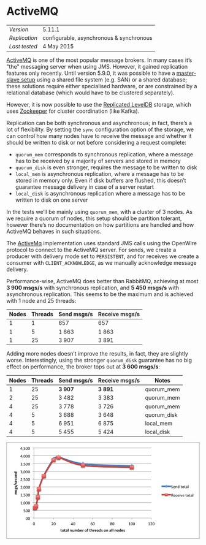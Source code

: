 
# ActiveMQ

<table>
  <tbody>
    <tr>
      <td><em>Version</em></td>
      <td>5.11.1</td>
    </tr>
    <tr>
      <td><em>Replication</em></td>
      <td>configurable, asynchronous &amp; synchronous</td>
    </tr>
    <tr>
      <td><em>Last tested</em></td>
      <td>4 May 2015</td>
    </tr>
  </tbody>
</table>

[ActiveMQ](http://activemq.apache.org) is one of the most popular message brokers. In many cases it’s "the" messaging server when using JMS. However, it gained replication features only recently. Until version 5.9.0, it was possible to have a [master-slave setup](http://activemq.apache.org/masterslave.html) using a shared file system (e.g. SAN) or a shared database; these solutions require either specialised hardware, or are constrained by a relational database (which would have to be clustered separately).

However, it is now possible to use the [Replicated LevelDB](http://activemq.apache.org/replicated-leveldb-store.html) storage, which uses [Zookeeper](https://zookeeper.apache.org) for cluster coordination (like Kafka).

Replication can be both synchronous and asynchronous; in fact, there’s a lot of flexibility. By setting the `sync` configuration option of the storage, we can control how many nodes have to receive the message and whether it should be written to disk or not before considering a request complete:

* `quorum_mem` corresponds to synchronous replication, where a message has to be received by a majority of servers and stored in memory
* `quorum_disk` is even stronger, requires the message to be written to disk
* `local_mem` is asynchronous replication, where a message has to be stored in memory only. Even if disk buffers are flushed, this doesn’t guarantee message delivery in case of a server restart
* `local_disk` is asynchronous replication where a message has to be written to disk on one server 

In the tests we’ll be mainly using `quorum_mem`, with a cluster of 3 nodes. As we require a quorum of nodes, this setup should be partition tolerant, however there’s no documentation on how partitions are handled and how ActiveMQ behaves in such situations.

The [ActiveMq](https://github.com/adamw/mqperf/blob/master/src/main/scala/com/softwaremill/mqperf/mq/ActiveMq.scala) implementation uses standard JMS calls using the OpenWire protocol to connect to the ActiveMQ server. For sends, we create a producer with delivery mode set to `PERSISTENT`, and for receives we create a consumer with `CLIENT_ACKNOWLEDGE`, as we manually acknowledge message delivery.

Performance-wise, ActiveMQ does better than RabbitMQ, achieving at most **3 900 msgs/s** with synchronous replication, and **5 450 msgs/s** with asynchronous replication. This seems to be the maximum and is achieved with 1 node and 25 threads: 

<table>
  <thead>
    <tr>
      <th>Nodes</th>
      <th>Threads</th>
      <th>Send msgs/s</th>
      <th>Receive msgs/s</th>
    </tr>
  </thead>
  <tbody>
    <tr>
      <td>1</td>
      <td>1</td>
      <td>657</td>
      <td>657</td>
    </tr>
    <tr>
      <td>1</td>
      <td>5</td>
      <td>1 863</td>
      <td>1 863</td>
    </tr>
    <tr>
      <td>1</td>
      <td>25</td>
      <td>3 907</td>
      <td>3 891</td>
    </tr>
  </tbody>
</table>

Adding more nodes doesn’t improve the results, in fact, they are slightly worse. Interestingly, using the stronger `quorum_disk` guarantee has no big effect on performance, the broker tops out at **3 600 msgs/s**:

<table>
  <thead>
    <tr>
      <th>Nodes</th>
      <th>Threads</th>
      <th>Send msgs/s</th>
      <th>Receive msgs/s</th>
      <th>Notes</th>
    </tr>
  </thead>
  <tbody>
    <tr>
      <td>1</td>
      <td>25</td>
      <td><strong>3 907</strong></td>
      <td><strong>3 891</strong></td>
      <td>quorum_mem</td>
    </tr>
    <tr>
      <td>2</td>
      <td>25</td>
      <td>3 482</td>
      <td>3 383</td>
      <td>quorum_mem</td>
    </tr>
    <tr>
      <td>4</td>
      <td>25</td>
      <td>3 778</td>
      <td>3 726</td>
      <td>quorum_mem</td>
    </tr>
    <tr>
      <td>4</td>
      <td>5</td>
      <td>3 688</td>
      <td>3 648</td>
      <td>quorum_disk</td>
    </tr>
    <tr>
      <td>4</td>
      <td>5</td>
      <td>6 951</td>
      <td>6 875</td>
      <td>local_mem</td>
    </tr>
    <tr>
      <td>4</td>
      <td>5</td>
      <td>5 455</td>
      <td>5 424</td>
      <td>local_disk</td>
    </tr>
  </tbody>
</table>

![ActiveMQ](/img/mqperf/activemq1.png)

